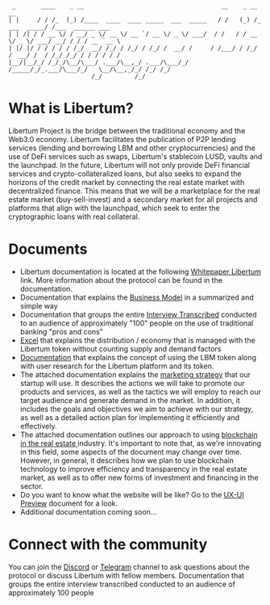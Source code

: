 <div class="snippet-clipboard-content notranslate position-relative overflow-auto"><pre class="notranslate"><code> 
 _       ____    _ __                                      __    _ __              __                
| |     / / /_  (_) /____  ____  ____ _____  ___  _____   / /   (_) /_  ___  _____/ /___  ______ ___ 
| | /| / / __ \/ / __/ _ \/ __ \/ __ `/ __ \/ _ \/ ___/  / /   / / __ \/ _ \/ ___/ __/ / / / __ `__ \
| |/ |/ / / / / / /_/  __/ /_/ / /_/ / /_/ /  __/ /     / /___/ / /_/ /  __/ /  / /_/ /_/ / / / / / /
|__/|__/_/ /_/_/\__/\___/ .___/\__,_/ .___/\___/_/     /_____/_/_.___/\___/_/   \__/\__,_/_/ /_/ /_/ 
                       /_/         /_/                                                              
</code></pre><div class="zeroclipboard-container position-absolute right-0 top-0">
 
# What is Libertum?
 
Libertum Project is the bridge between the traditional economy and the Web3.0 economy. Libertum facilitates the publication of P2P lending services (lending and borrowing LBM and other cryptocurrencies) and the use of DeFi services such as swaps, Libertum's stablecoin LUSD, vaults and the launchpad. In the future, Libertum will not only provide DeFi financial services and crypto-collateralized loans, but also seeks to expand the horizons of the credit market by connecting the real estate market with decentralized finance. This means that we will be a marketplace for the real estate market (buy-sell-invest) and a secondary market for all projects and platforms that align with the launchpad, which seek to enter the cryptographic loans with real collateral.
# Documents 
- Libertum documentation is located at the following  <a href="Libertum Project whitepaper ENG.pdf" rel="nofollow" _istranslated="1">Whitepaper Libertum</a> link. More information about the protocol can be found in the documentation.
- Documentation that explains the <a href="Business Model Canvas.pdf" rel="nofollow" _istranslated="1">Business Model</a> in a summarized and simple way
- Documentation that groups the entire  <a href="Interview Transcript.pdf" rel="nofollow" _istranslated="1">Interview Transcribed</a> conducted to an audience of approximately "100" people on the use of traditional banking "pros and cons"
- <a href="Tokenomics-distribution.xlsx" rel="nofollow" _istranslated="1">Excel</a>  that explains the distribution / economy that is managed with the Libertum token without counting supply and demand factors
- <a href="Tokenomics-Libertum.pdf" rel="nofollow" _istranslated="1">Documentation</a> that explains the concept of using the LBM token along with user research for the Libertum platform and its token.
- The attached documentation explains the <a href="MarketingENG.pdf" rel="nofollow" _istranslated="1">marketing strategy</a>  that our startup will use. It describes the actions we will take to promote our products and services, as well as the tactics we will employ to reach our target audience and generate demand in the market. In addition, it includes the goals and objectives we aim to achieve with our strategy, as well as a detailed action plan for implementing it efficiently and effectively.
- The attached documentation outlines our approach to using <a href="Real Estate-ENG.pdf" rel="nofollow" _istranslated="1">blockchain in the real estate </a> industry. It's important to note that, as we're innovating in this field, some aspects of the document may change over time. However, in general, it describes how we plan to use blockchain technology to improve efficiency and transparency in the real estate market, as well as to offer new forms of investment and financing in the sector.
- Do you want to know what the website will be like? Go to the <a href="UX-UI Preview.pdf" rel="nofollow" _istranslated="1">UX-UI Preview</a> document for a look.
 - Additional documentation coming soon...
 
 # Connect with the community
 You can join the <a href="https://discord.gg/cAB2MKRw7b" target="_blank" rel="noopener noreferrer">Discord</a> or <a href="https://t.me/LibertumProject" rel="nofollow" _istranslated="1">Telegram</a> channel to ask questions about the protocol or discuss Libertum with fellow members.
Documentation that groups the entire interview transcribed conducted to an audience of approximately 100 people
